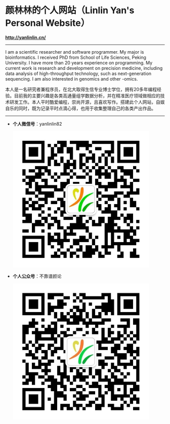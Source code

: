 # 颜林林的个人网站（Linlin Yan's Personal Website）

**http://yanlinlin.cn/**

---

I am a scientific researcher and software programmer. My major is bioinformatics. I received PhD from School of Life Sciences, Peking University. I have more than 20 years experience on programming. My current work is research and development on precision medicine, including data analysis of high-throughput technology, such as next-generation sequencing. I am also interested in genomics and other -omics.

本人是一名研究者兼程序员，在北大取得生信专业博士学位，拥有20多年编程经验。目前我的主要兴趣是各类高通量组学数据分析，并在精准医疗领域做相应的技术研发工作。本人平时酷爱编程，崇尚开源，且喜欢写作。搭建此个人网站，自娱自乐的同时，既为记录平时点滴心得，也用于收集整理自己的各类产出作品。

---

* **个人微信号**：yanlinlin82

    ![yanlinlin82](static/images/weixin_scancode.jpg)

* **个人公众号**：不靠谱颜论

    ![不靠谱颜论](static/images/bukaopuyanlun-qrcode.jpg)
